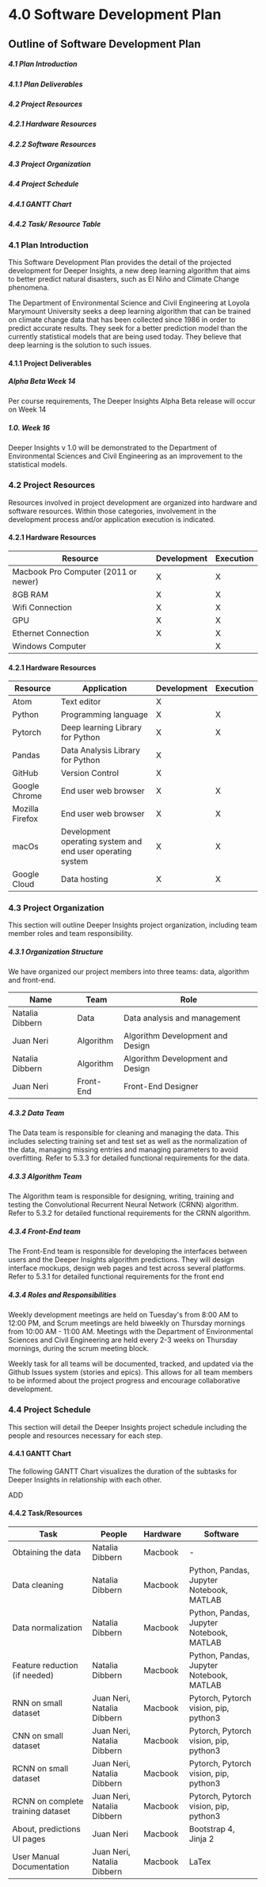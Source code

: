 # 4.0 Software Development Plan

## Outline of Software Development Plan

##### 4.1 Plan Introduction

##### 4.1.1 Plan Deliverables

##### 4.2 Project Resources

##### 4.2.1 Hardware Resources

##### 4.2.2 Software Resources

##### 4.3 Project Organization

##### 4.4 Project Schedule

##### 4.4.1 GANTT Chart

##### 4.4.2 Task/ Resource Table

### 4.1 Plan Introduction

This Software Development Plan provides the detail of the projected development for Deeper Insights, a new deep learning algorithm that aims to better predict natural disasters, such as El Niño and Climate Change phenomena.

The Department of Environmental Science and Civil Engineering at Loyola Marymount University seeks a deep learning algorithm that can be trained on climate change data that has been collected since 1986 in order to predict accurate results. They seek for a better prediction model than the currently statistical models that are being used today. They believe that deep learning is the solution to such issues.

#### 4.1.1 Project Deliverables

##### Alpha Beta        Week 14

Per course requirements, The Deeper Insights Alpha Beta release will occur on Week 14

##### 1.0.                       Week 16

Deeper Insights v 1.0 will be demonstrated to the Department of Environmental Sciences and Civil Engineering as an improvement to the statistical models.

### 4.2 Project Resources

Resources involved in project development are organized into hardware and software resources. Within those categories, involvement in the development process and/or application execution is indicated.



#### 4.2.1 Hardware Resources

| Resource                             | Development | Execution |
| ------------------------------------ | ----------- | --------- |
| Macbook Pro Computer (2011 or newer) | X           | X         |
| 8GB RAM                              | X           | X         |
| Wifi Connection                      | X           | X         |
| GPU                                  | X           | X         |
| Ethernet Connection                  | X           | X         |
| Windows Computer                     |             | X         |

#### 4.2.1 Hardware Resources

| Resource         | Application                                                | Development | Execution |
| ---------------- | ---------------------------------------------------------- | ----------- | --------- |
| Atom             | Text editor                                                | X           |           |
| Python           | Programming language                                       | X           | X         |
| Pytorch          | Deep learning Library for Python                           | X           | X         |
| Pandas           | Data Analysis Library for Python                           | X           |           |
| GitHub           | Version Control                                            | X           |           |
| Google Chrome    | End user web browser                                       | X           | X         |
| Mozilla Firefox | End user web browser                                       | X           | X         |
| macOs            | Development operating system and end user operating system | X           | X         |
| Google Cloud     | Data hosting                                               | X           | X         |

### 4.3 Project Organization

This section will outline Deeper Insights project organization, including team member roles and team responsibility.

##### 4.3.1 Organization Structure

We have organized our project members into three teams: data, algorithm and front-end.

| Name            | Team      | Role                             |
| --------------- | --------- | -------------------------------- |
| Natalia Dibbern | Data      | Data analysis and management     |
| Juan Neri       | Algorithm | Algorithm Development and Design |
| Natalia Dibbern | Algorithm | Algorithm Development and Design |
| Juan Neri       | Front-End | Front-End Designer               |

##### 4.3.2 Data Team

The Data team is responsible for cleaning and managing the data. This includes selecting training set and test set as well as the normalization of the data, managing missing entries and managing parameters to avoid overfitting. Refer to 5.3.3 for detailed functional requirements for the data.

##### 4.3.3 Algorithm Team

The Algorithm team is responsible for designing, writing, training and testing the Convolutional Recurrent Neural Network (CRNN) algorithm. Refer to 5.3.2 for detailed functional requirements for the CRNN algorithm.

##### 4.3.4 Front-End team

The Front-End team is responsible for developing the interfaces between users and the Deeper Insights algorithm predictions. They will design interface mockups, design web pages and test across several platforms. Refer to 5.3.1 for detailed functional requirements for the front end

##### 4.3.4 Roles and Responsibilities

Weekly development meetings are held on Tuesday's from 8:00 AM to 12:00 PM, and Scrum meetings are held biweekly on Thursday mornings from 10:00 AM - 11:00 AM. Meetings with the Department of Environmental Sciences and Civil Engineering are held every 2-3 weeks on Thursday mornings, during the scrum meeting block.

Weekly task for all teams will be documented, tracked, and updated via the Github Issues system (stories and epics). This allows for all team members to be informed about the project progress and encourage collaborative development.

### 4.4 Project Schedule

This section will detail the Deeper Insights project schedule including the people and resources necessary for each step.



#### 4.4.1 GANTT Chart

The following GANTT Chart visualizes the duration of the subtasks for Deeper Insights in relationship with each other.



ADD



#### 4.4.2 Task/Resources

| Task                              | People                     | Hardware | Software                                 |
| --------------------------------- | -------------------------- | -------- | ---------------------------------------- |
| Obtaining the data                | Natalia Dibbern            | Macbook  | -                                        |
| Data cleaning                     | Natalia Dibbern            | Macbook  | Python, Pandas, Jupyter Notebook, MATLAB |
| Data normalization                | Natalia Dibbern            | Macbook  | Python, Pandas, Jupyter Notebook, MATLAB |
| Feature reduction (if needed)     | Natalia Dibbern            | Macbook  | Python, Pandas, Jupyter Notebook, MATLAB |
| RNN on small dataset              | Juan Neri, Natalia Dibbern | Macbook  | Pytorch, Pytorch vision, pip, python3    |
| CNN on small dataset              | Juan Neri, Natalia Dibbern | Macbook  | Pytorch, Pytorch vision, pip, python3    |
| RCNN on small dataset             | Juan Neri, Natalia Dibbern | Macbook  | Pytorch, Pytorch vision, pip, python3    |
| RCNN on complete training dataset | Juan Neri, Natalia Dibbern | Macbook  | Pytorch, Pytorch vision, pip, python3    |
| About, predictions UI pages       | Juan Neri                  | Macbook  | Bootstrap 4, Jinja 2                     |
| User Manual Documentation         | Juan Neri, Natalia Dibbern | Macbook  | LaTex                                    |


